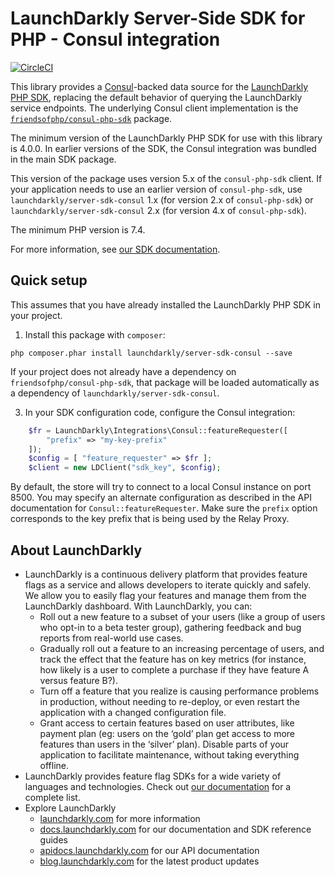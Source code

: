 # LaunchDarkly Server-Side SDK for PHP - Consul integration

[![CircleCI](https://circleci.com/gh/launchdarkly/php-server-sdk-consul.svg?style=svg)](https://circleci.com/gh/launchdarkly/php-server-sdk-consul)

This library provides a [Consul](https://www.consul.io/)-backed data source for the [LaunchDarkly PHP SDK](https://github.com/launchdarkly/php-server-sdk), replacing the default behavior of querying the LaunchDarkly service endpoints. The underlying Consul client implementation is the [`friendsofphp/consul-php-sdk`](https://github.com/FriendsOfPHP/consul-php-sdk) package.

The minimum version of the LaunchDarkly PHP SDK for use with this library is 4.0.0. In earlier versions of the SDK, the Consul integration was bundled in the main SDK package.

This version of the package uses version 5.x of the `consul-php-sdk` client. If your application needs to use an earlier version of `consul-php-sdk`, use `launchdarkly/server-sdk-consul` 1.x (for version 2.x of `consul-php-sdk`) or `launchdarkly/server-sdk-consul` 2.x (for version 4.x of `consul-php-sdk`).

The minimum PHP version is 7.4.

For more information, see [our SDK documentation](https://docs.launchdarkly.com/sdk/features/storing-data).

## Quick setup

This assumes that you have already installed the LaunchDarkly PHP SDK in your project.

1. Install this package with `composer`:

```shell
php composer.phar install launchdarkly/server-sdk-consul --save
```

If your project does not already have a dependency on `friendsofphp/consul-php-sdk`, that package will be loaded automatically as a dependency of `launchdarkly/server-sdk-consul`.

3. In your SDK configuration code, configure the Consul integration:

```php
    $fr = LaunchDarkly\Integrations\Consul::featureRequester([
        "prefix" => "my-key-prefix"
    ]);
    $config = [ "feature_requester" => $fr ];
    $client = new LDClient("sdk_key", $config);
```

By default, the store will try to connect to a local Consul instance on port 8500. You may specify an alternate configuration as described in the API documentation for `Consul::featureRequester`. Make sure the `prefix` option corresponds to the key prefix that is being used by the Relay Proxy.

## About LaunchDarkly

* LaunchDarkly is a continuous delivery platform that provides feature flags as a service and allows developers to iterate quickly and safely. We allow you to easily flag your features and manage them from the LaunchDarkly dashboard.  With LaunchDarkly, you can:
    * Roll out a new feature to a subset of your users (like a group of users who opt-in to a beta tester group), gathering feedback and bug reports from real-world use cases.
    * Gradually roll out a feature to an increasing percentage of users, and track the effect that the feature has on key metrics (for instance, how likely is a user to complete a purchase if they have feature A versus feature B?).
    * Turn off a feature that you realize is causing performance problems in production, without needing to re-deploy, or even restart the application with a changed configuration file.
    * Grant access to certain features based on user attributes, like payment plan (eg: users on the ‘gold’ plan get access to more features than users in the ‘silver’ plan). Disable parts of your application to facilitate maintenance, without taking everything offline.
* LaunchDarkly provides feature flag SDKs for a wide variety of languages and technologies. Check out [our documentation](https://docs.launchdarkly.com/docs) for a complete list.
* Explore LaunchDarkly
    * [launchdarkly.com](https://www.launchdarkly.com/ "LaunchDarkly Main Website") for more information
    * [docs.launchdarkly.com](https://docs.launchdarkly.com/  "LaunchDarkly Documentation") for our documentation and SDK reference guides
    * [apidocs.launchdarkly.com](https://apidocs.launchdarkly.com/  "LaunchDarkly API Documentation") for our API documentation
    * [blog.launchdarkly.com](https://blog.launchdarkly.com/  "LaunchDarkly Blog Documentation") for the latest product updates

